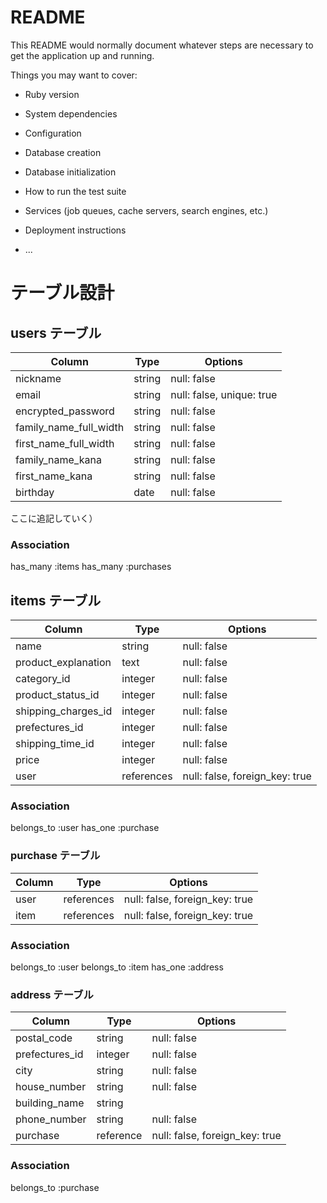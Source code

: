 # README

This README would normally document whatever steps are necessary to get the
application up and running.

Things you may want to cover:

* Ruby version

* System dependencies

* Configuration

* Database creation

* Database initialization

* How to run the test suite

* Services (job queues, cache servers, search engines, etc.)

* Deployment instructions

* ...

# テーブル設計

## users テーブル

|     Column             |    Type    |    Options                 |
| ---------------------  |  --------  |  ------------------------  |
| nickname               |   string   | null: false                |
| email                  |   string   | null: false, unique: true  |
| encrypted_password     |   string   | null: false                |
| family_name_full_width |   string   | null: false                |
| first_name_full_width  |   string   | null: false                |
| family_name_kana       |   string   | null: false                |
| first_name_kana        |   string   | null: false                |
| birthday               |   date     | null: false                |

ここに追記していく）


### Association
  has_many :items
  has_many :purchases

## items テーブル

|     Column             |    Type      |    Options                       |
| --------------------   | -----------  |  ------------------------------  |
| name                   |  string      | null: false                      |
| product_explanation    |  text        | null: false                      |
| category_id            |  integer     | null: false                      |
| product_status_id      |  integer     | null: false                      |
| shipping_charges_id    |  integer     | null: false                      |
| prefectures_id         |  integer     | null: false                      |
| shipping_time_id       |  integer     | null: false                      |
| price                  |  integer     | null: false                      |
| user                   |  references  | null: false, foreign_key: true   |

### Association
  belongs_to :user
  has_one    :purchase
  
  


### purchase テーブル

| Column  |    Type      |    Options                       |
| ------  | -----------  |  ------------------------------  |
| user    |	 references  | null: false, foreign_key: true   |
| item    |  references  | null: false, foreign_key: true   |

### Association
  belongs_to :user
  belongs_to :item
  has_one    :address
  


### address テーブル

|     Column             |    Type      |    Options                       |
| --------------------   | -----------  |  ------------------------------  |
| postal_code            |  string      | null: false                      |
| prefectures_id         |  integer     | null: false                      |
| city                   |  string      | null: false                      |
| house_number           |  string      | null: false                      |
| building_name          |  string      |                                  |
| phone_number           |  string      | null: false                      |
| purchase               |  reference  | null: false, foreign_key: true   |

### Association
 belongs_to :purchase